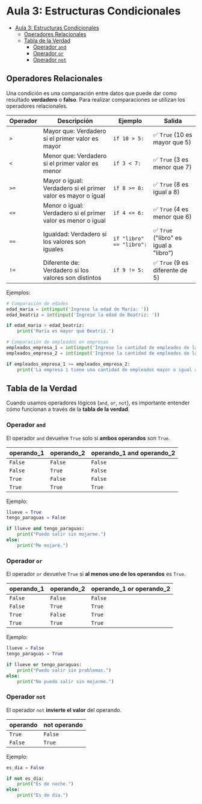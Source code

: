# Aula 3: Estructuras Condicionales

- [Aula 3: Estructuras Condicionales](#aula-3-estructuras-condicionales)
  - [Operadores Relacionales](#operadores-relacionales)
  - [Tabla de la Verdad](#tabla-de-la-verdad)
    - [Operador `and`](#operador-and)
    - [Operador `or`](#operador-or)
    - [Operador `not`](#operador-not)

## Operadores Relacionales

Una condición es una comparación entre datos que puede dar como resultado **verdadero** o **falso**. Para realizar comparaciones se utilizan los operadores relacionales.

| **Operador** | **Descripción**                                              | **Ejemplo**              | **Salida**                            |
| ------------ | ------------------------------------------------------------ | ------------------------ | ------------------------------------- |
| `>`          | Mayor que: Verdadero si el primer valor es mayor             | `if 10 > 5:`             | ✅ `True` (10 es mayor que 5)          |
| `<`          | Menor que: Verdadero si el primer valor es menor             | `if 3 < 7:`              | ✅ `True` (3 es menor que 7)           |
| `>=`         | Mayor o igual: Verdadero si el primer valor es mayor o igual | `if 8 >= 8:`             | ✅ `True` (8 es igual a 8)             |
| `<=`         | Menor o igual: Verdadero si el primer valor es menor o igual | `if 4 <= 6:`             | ✅ `True` (4 es menor que 6)           |
| `==`         | Igualdad: Verdadero si los valores son iguales               | `if "libro" == "libro":` | ✅ `True` ("libro" es igual a "libro") |
| `!=`         | Diferente de: Verdadero si los valores son distintos         | `if 9 != 5:`             | ✅ `True` (9 es diferente de 5)        |

Ejemplos:
```python
# Comparación de edades
edad_maria = int(input('Ingrese la edad de María: '))
edad_beatriz = int(input('Ingrese la edad de Beatriz: '))

if edad_maria > edad_beatriz:
    print('María es mayor que Beatriz.')

# Comparación de empleados en empresas
empleados_empresa_1 = int(input('Ingrese la cantidad de empleados de la empresa 1: '))
empleados_empresa_2 = int(input('Ingrese la cantidad de empleados de la empresa 2: '))

if empleados_empresa_1 >= empleados_empresa_2:
    print('La empresa 1 tiene una cantidad de empleados mayor o igual a la empresa 2.')
```

## Tabla de la Verdad

Cuando usamos operadores lógicos (`and`, `or`, `not`), es importante entender cómo funcionan a través de la **tabla de la verdad**.

### Operador `and`
El operador `and` devuelve `True` solo si **ambos operandos** son `True`.

| **operando_1** | **operando_2** | **operando_1 and operando_2** |
| -------------- | -------------- | ----------------------------- |
| `False`        | `False`        | `False`                       |
| `False`        | `True`         | `False`                       |
| `True`         | `False`        | `False`                       |
| `True`         | `True`         | `True`                        |

Ejemplo:
```python
llueve = True
tengo_paraguas = False

if llueve and tengo_paraguas:
    print("Puedo salir sin mojarme.")
else:
    print("Me mojaré.")
```

### Operador `or`
El operador `or` devuelve `True` si **al menos uno de los operandos** es `True`.

| **operando_1** | **operando_2** | **operando_1 or operando_2** |
| -------------- | -------------- | ---------------------------- |
| `False`        | `False`        | `False`                      |
| `False`        | `True`         | `True`                       |
| `True`         | `False`        | `True`                       |
| `True`         | `True`         | `True`                       |

Ejemplo:
```python
llueve = False
tengo_paraguas = True

if llueve or tengo_paraguas:
    print("Puedo salir sin problemas.")
else:
    print("No puedo salir sin mojarme.")
```

### Operador `not`
El operador `not` **invierte el valor** del operando.

| **operando** | **not operando** |
| ------------ | ---------------- |
| `True`       | `False`          |
| `False`      | `True`           |

Ejemplo:
```python
es_dia = False

if not es_dia:
    print("Es de noche.")
else:
    print("Es de día.")
```
